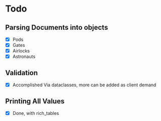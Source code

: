 # Todo
## Parsing Documents into objects
  - [X] Pods
  - [X] Gates
  - [X] Airlocks
  - [X] Astronauts

## Validation
  - [X] Accomplished Via dataclasses, more can be added as client demand

## Printing All Values
  - [X] Done, with rich_tables
  